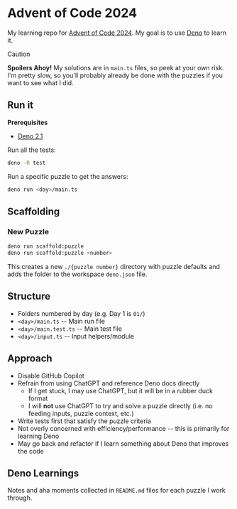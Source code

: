 # Advent of Code 2024

My learning repo for [Advent of Code 2024](https://adventofcode.com/2024). My goal is to use [Deno](https://docs.deno.com/) to learn it.

> [!CAUTION]
> **Spoilers Ahoy!** My solutions are in `main.ts` files, so peek at your own risk. I'm pretty slow, so you'll probably already be done with the puzzles if you want to see what I did.

## Run it

**Prerequisites**

- [Deno 2.1](https://docs.deno.com/runtime/)

Run all the tests:

```sh
deno -R test
```

Run a specific puzzle to get the answers:

```sh
deno run <day>/main.ts
```

## Scaffolding

### New Puzzle

```sh
deno run scaffold:puzzle
deno run scaffold:puzzle <number>
```

This creates a new `./{puzzle number}` directory with puzzle defaults and adds the folder to the workspace `deno.json` file.

## Structure

- Folders numbered by day (e.g. Day 1 is `01/`)
- `<day>/main.ts` -- Main run file
- `<day>/main.test.ts` -- Main test file
- `<day>/input.ts` -- Input helpers/module

## Approach

- Disable GitHub Copilot
- Refrain from using ChatGPT and reference Deno docs directly
    - If I get stuck, I may use ChatGPT, but it will be in a rubber duck format
    - I will **not** use ChatGPT to try and solve a puzzle directly (i.e. no feeding inputs, puzzle context, etc.)
- Write tests first that satisfy the puzzle criteria
- Not overly concerned with efficiency/performance -- this is primarily for learning Deno
- May go back and refactor if I learn something about Deno that improves the code

## Deno Learnings

Notes and aha moments collected in `README.md` files for each puzzle I work through.
